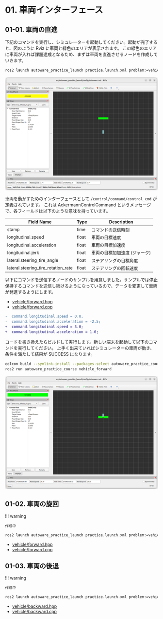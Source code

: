 # 01. 車両インターフェース

## 01-01. 車両の直進

下記のコマンドを実行し、シミュレーターを起動してください。起動が完了すると、図のように Rviz に車両と緑色のエリアが表示されます。
この緑色のエリアに車両が入れば課題達成となるため、まずは車両を直進させるノードを作成していきます。

```bash
ros2 launch autoware_practice_launch practice.launch.xml problem:=vehicle_forward
```

![vehicle-forward-judging](./images/vehicle-forward-judging.png)

車両を動かすためのインターフェースとして `/control/command/control_cmd` が定義されています。
これは AckermannControlCommand というメッセージで、各フィールドは以下のような意味を持っています。

| Field Name                          | Type  | Description                   |
| ----------------------------------- | ----- | ----------------------------- |
| stamp                               | time  | コマンドの送信時刻            |
| longitudinal.speed                  | float | 車両の目標速度                |
| longitudinal.acceleration           | float | 車両の目標加速度              |
| longitudinal.jerk                   | float | 車両の目標加加速度 (ジャーク) |
| lateral.steering_tire_angle         | float | ステアリングの目標角度        |
| lateral.steering_tire_rotation_rate | float | ステアリングの回転速度        |

以下にコマンドを送信するノードのサンプルを用意しました。サンプルでは停止保持するコマンドを送信し続けるようになっているので、データを変更して車両が発進するようにします。

- [vehicle/forward.hpp](https://github.com/AutomotiveAIChallenge/autoware-practice/blob/main/src/autoware_practice_course/src/vehicle/forward.hpp)
- [vehicle/forward.cpp](https://github.com/AutomotiveAIChallenge/autoware-practice/blob/main/src/autoware_practice_course/src/vehicle/forward.cpp)

```diff
-  command.longitudinal.speed = 0.0;
-  command.longitudinal.acceleration = -2.5;
+  command.longitudinal.speed = 3.0;
+  command.longitudinal.acceleration = 1.0;
```

コードを書き換えたらビルドして実行します。新しい端末を起動して以下のコマンドを実行してください。
上手く出来ていればシミュレーターの車両が動き、条件を満たして結果が SUCCESS になります。

```bash
colcon build --symlink-install --packages-select autoware_practice_course
ros2 run autoware_practice_course vehicle_forward
```

![vehicle-forward-success](./images/vehicle-forward-success.png)

## 01-02. 車両の旋回

!!! warning

    作成中

```bash
ros2 launch autoware_practice_launch practice.launch.xml problem:=vehicle_turning
```

- [vehicle/forward.hpp](https://github.com/AutomotiveAIChallenge/autoware-practice/blob/main/src/autoware_practice_course/src/vehicle/forward.hpp)
- [vehicle/forward.cpp](https://github.com/AutomotiveAIChallenge/autoware-practice/blob/main/src/autoware_practice_course/src/vehicle/forward.cpp)

## 01-03. 車両の後退

!!! warning

    作成中

```bash
ros2 launch autoware_practice_launch practice.launch.xml problem:=vehicle_backward
```

- [vehicle/backward.hpp](https://github.com/AutomotiveAIChallenge/autoware-practice/blob/main/src/autoware_practice_course/src/vehicle/backward.hpp)
- [vehicle/backward.cpp](https://github.com/AutomotiveAIChallenge/autoware-practice/blob/main/src/autoware_practice_course/src/vehicle/backward.cpp)
